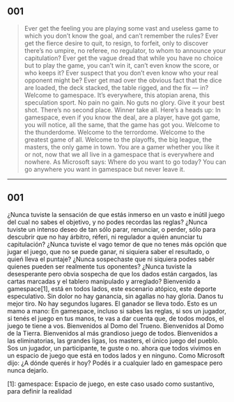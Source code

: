 
## 001
> Ever get the feeling you are playing some vast and useless game to which you don’t know the goal, and can’t remember the rules? Ever get the fierce desire to quit, to resign, to forfeit, only to discover there’s no umpire, no referee, no regulator, to whom to announce your capitulation? Ever get the vague dread that while you have no choice but to play the game, you can’t win it, can’t even know the score, or who keeps it? Ever suspect that you don’t even know who your real opponent might be? Ever get mad over the obvious fact that the dice are loaded, the deck stacked, the table rigged, and the fix — in? Welcome to gamespace. It’s everywhere, this atopian arena, this speculation sport. No pain no gain. No guts no glory. Give it your best shot. There’s no second place. Winner take all. Here’s a heads up: In gamespace, even if you know the deal, are a player, have got game, you will notice, all the same, that the game has got you. Welcome to the thunderdome. Welcome to the terrordome. Welcome to the greatest game of all. Welcome to the playoffs, the big league, the masters, the only game in town. You are a gamer whether you like it or not, now that we all live in a gamespace that is everywhere and nowhere. As Microsoft says: Where do you want to go today? You can go anywhere you want in gamespace but never leave it.

-------

## 001


¿Nunca tuviste la sensación de que estás inmerso en un vasto e inútil juego  del cual no sabes el objetivo, y no podes recordas las reglas? ¿Nunca tuviste un intenso deseo de tan sólo parar, renunciar, o perder, sólo para descubrir que no hay árbitro, réferi, ni regulador a quién anunciar tu capitulación? ¿Nunca tuviste el vago temor de que no tenes más opción que jugar el juego, que no se puede ganar, ni siquiera saber el resultado, o quień lleva el puntaje? ¿Nunca sospechaste que ni siquiera podes sabér quienes pueden ser realmente tus oponentes? ¿Nunca tuviste la desesperante pero obvia sospecha de que los dados están cargados, las cartas marcadas y el tablero manipulado y arreglado? Bienvenido a gamespace[1], está en todos lados, este escenario atópico, este deporte especulativo. Sin dolor no hay ganancia, sin agallas no hay gloria. Danos tu mejor tiro. No hay segundos lugares. El ganador se lleva todo. Esto es un mamo a mano: En gamespace, incluso si sabes las reglas, si sos un jugador, si tenés el juego en tus manos, te vas a dar cuenta que, de todos modos, el juego te tiene a vos. Bienvenidos al Domo del Trueno. Bienvenidos al Domo de la Tierra. Bienvenidos al más grandioso juego de todos. Bienvenidos a las eliminatorias, las grandes ligas, los masters, el único juego del pueblo. Sos un jugador, un participante, te guste o no. ahora que todos vivimos en un espacio de juego que está en todos lados y en ninguno. Como Microsoft dijo: ¿A dónde querés ir hoy? Podés ir a cualquier lado en gamespace pero nunca dejarlo.


[1]: gamespace: Espacio de juego, en este caso usado como sustantivo, para definir la realidad
